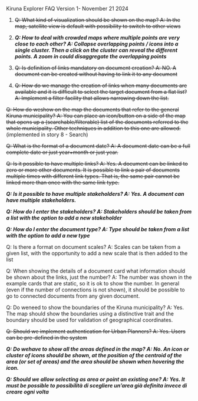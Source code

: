 Kiruna Explorer FAQ Version 1- November 21 2024  

 1) ~~Q: What kind of visualization should be shown on the map?
 A: In the map, satellite view is default with possibility to switch to other views~~  

 2) ***Q: How to deal with crowded maps where multiple points are very close to each other?
 A: Collapse overlapping points / icons into a single cluster. Then a click on the cluster can reveal the different points. A zoom in could disaggregate the overlapping points*** 

3) ~~Q: Is definition of links mandatory on document creation?
 A: NO. A document can be created without having to link it to any document~~

 4) ~~Q: How do we manage the creation of links when many documents are available and it is
 difficult to select the target document from a flat list?
 A: Implement a filter facility that allows narrowing down the list.~~
 
~~Q: How do weshow on the map the documents that refer to the general Kiruna municipality?
 A: You can place an icon/button on a side of the map that opens up a (searchable/filterable)
 list of the documents referred to the whole municipality. Other techniques in addition to this
 one are allowed.~~ (implemented in story 8 - Search)

 
 ~~Q: What is the format of a document date?
 A: A document date can be a full complete date or just year+month or just year.~~  

~~Q: Is it possible to have multiple links?
 A: Yes. A document can be linked to zero or more other documents. It is possible to link a
 pair of documents multiple times with different link types. That is, the same pair cannot be
 linked more than once with the same link type.~~  

***Q: Is it possible to have multiple stakeholders?
 A: Yes. A document can have multiple stakeholders.***

 ***Q: How do I enter the stakeholders?
 A: Stakeholders should be taken from a list with the option to add a new stakeholder***
 
 ***Q: How do I enter the document type?
 A: Type should be taken from a list with the option to add a new type***
 
 Q: Is there a format on document scales?
 A: Scales can be taken from a given list, with the opportunity to add a new scale that is then
 added to the list  

 Q: When showing the details of a document card what information should be shown about
 the links, just the number?
 A: The number was shown in the example cards that are static, so it is ok to show the
 number. In general (even if the number of connections is not shown), it should be possible to
 go to connected documents from any given document.  

Q: Do weneed to show the boundaries of the Kiruna municipality?
 A: Yes. The map should show the boundaries using a distinctive trait and the boundary
 should be used for validation of geographical coordinates.  

 ~~Q: Should we implement authentication for Urban Planners?
 A: Yes. Users can be pre-defined in the system~~  

 ***Q: Do wehave to show all the areas defined in the map?
 A: No. An icon or cluster of icons should be shown, at the position of the centroid of the area
 (or set of areas) and the area should be shown when hovering the icon.***  

 ***Q: Should we allow selecting as area or point an existing one?
 A: Yes. It must be possible to possibilità di scegliere un’area già definita invece di creare
 ogni volta***  
